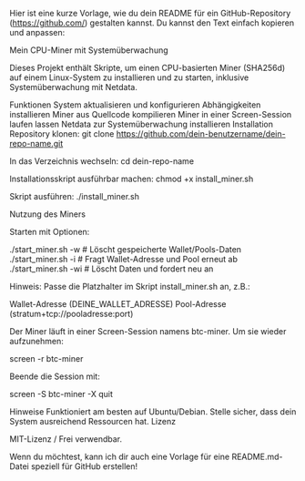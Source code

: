 Hier ist eine kurze Vorlage, wie du dein README für ein GitHub-Repository (https://github.com/) gestalten kannst. Du kannst den Text einfach kopieren und anpassen:

Mein CPU-Miner mit Systemüberwachung

Dieses Projekt enthält Skripte, um einen CPU-basierten Miner (SHA256d) auf einem Linux-System zu installieren und zu starten, inklusive Systemüberwachung mit Netdata.

Funktionen
System aktualisieren und konfigurieren
Abhängigkeiten installieren
Miner aus Quellcode kompilieren
Miner in einer Screen-Session laufen lassen
Netdata zur Systemüberwachung installieren
Installation
Repository klonen:
git clone https://github.com/dein-benutzername/dein-repo-name.git

In das Verzeichnis wechseln:
cd dein-repo-name

Installationsskript ausführbar machen:
chmod +x install_miner.sh

Skript ausführen:
./install_miner.sh

Nutzung des Miners

Starten mit Optionen:

./start_miner.sh -w   # Löscht gespeicherte Wallet/Pools-Daten
./start_miner.sh -i   # Fragt Wallet-Adresse und Pool erneut ab
./start_miner.sh -wi  # Löscht Daten und fordert neu an


Hinweis:
Passe die Platzhalter im Skript install_miner.sh an, z.B.:

Wallet-Adresse (DEINE_WALLET_ADRESSE)
Pool-Adresse (stratum+tcp://pooladresse:port)

Der Miner läuft in einer Screen-Session namens btc-miner. Um sie wieder aufzunehmen:

screen -r btc-miner


Beende die Session mit:

screen -S btc-miner -X quit

Hinweise
Funktioniert am besten auf Ubuntu/Debian.
Stelle sicher, dass dein System ausreichend Ressourcen hat.
Lizenz

MIT-Lizenz / Frei verwendbar.

Wenn du möchtest, kann ich dir auch eine Vorlage für eine README.md-Datei speziell für GitHub erstellen!
